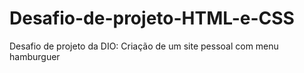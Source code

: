 # Desafio-de-projeto-HTML-e-CSS
Desafio de projeto da DIO: Criação de um site pessoal com menu hamburguer

